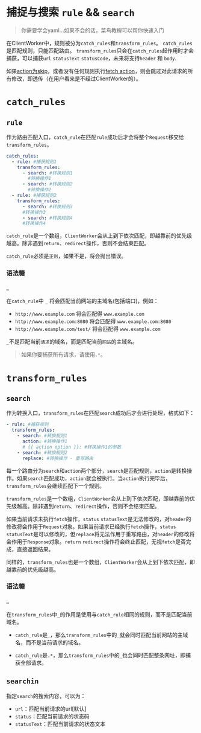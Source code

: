 # 捕捉与搜索 `rule` && `search`

> 你需要学会yaml...如果不会的话，菜鸟教程可以帮你快速入门

在ClientWorker中，规则被分为`catch_rules`和`transform_rules`。
`catch_rules`是匹配规则，只能匹配路由。
`transform_rules`只会在`catch_rules`起作用时才会捕获，可以捕获`url` `statusText` `statusCode`，未来将支持`header` 和 `body`.

如果[action为skip](/rule/skip)，或者没有任何规则执行[fetch action](/rule/fetch)，则会跳过对此请求的所有修改，即透传（在用户看来是不经过ClientWorker的）。

# `catch_rules`

## `rule`

作为路由匹配入口，`catch_rule`在匹配`rule`成功后才会将整个`Request`移交给`transform_rules`。

```yaml
catch_rules:
  - rule: #捕获规则1
    transform_rules:
      - search: #转换规则1
        #转换操作1
      - search: #转换规则2
        #转换操作2
  - rule: #捕获规则2
    transform_rules:
      - search: #转换规则3
      #转换操作3
      - search: #转换规则4
      #转换操作4
```

`catch_rule`是一个数组，`ClientWorker`会从上到下依次匹配，即越靠前的优先级越高。除非遇到`return`、`redirect`操作，否则不会结束匹配。

`catch_rule`必须是`正则`，如果不是，将会抛出错误。

### 语法糖

#### `_`

在`catch_rule`中 `_` 将会匹配当前网站的主域名(包括端口)，例如：

- `http://www.example.com` 将会匹配得 `www.example.com`
- `http://www.example.com:8080` 将会匹配得 `www.example.com:8080`
- `http://www.example.com/test/` 将会匹配得 `www.example.com`

`_`不是匹配当前`请求`的域名，而是匹配当前`网站`的主域名。

> 如果你要捕获所有请求，请使用`.*`。

# `transform_rules`

## `search`

作为转换入口，`transform_rules`在匹配`search`成功后才会进行处理，格式如下：

```yaml
- rule: #捕获规则
  transform_rules:
    - search: #转换规则1
      action: #转换操作1
      # {{ action option }}: #转换操作1的参数
    - search: #转换规则2
      replace: #转换操作 - 重写路由
```

每一个路由分为`search`和`action`两个部分，`search`是匹配规则，`action`是转换操作。如果`search`匹配成功，`action`就会被执行。当`action`执行完毕后，`transform_rules`会继续匹配下一个规则。

`transform_rules`是一个数组，`ClientWorker`会从上到下依次匹配，即越靠前的优先级越高。除非遇到`return`、`redirect`操作，否则不会结束匹配。

如果当前请求未执行`fetch`操作，`status` `statusText`是无法修改的，对`header`的修改将会作用于`Request`对象。如果当前请求已经执行`fetch`操作，`status` `statusText`是可以修改的，但`replace`将无法作用于重写路由，对`header`的修改将会作用于`Response`对象。`return` `redirect`操作将会终止匹配，无视`fetch`是否完成，直接返回结果。

同样的，`transform_rules`也是一个数组，`ClientWorker`会从上到下依次匹配，即越靠前的优先级越高。

### 语法糖

#### `_`

在`transform_rules`中`_`的作用是使用与`catch_rule`相同的规则，而不是匹配当前域名。

- `catch_rule`是`_`，那么`transform_rules`中的`_`就会同时匹配当前网站的主域名，而不是当前请求的域名。

- `catch_rule`是`.*`，那么`transform_rules`中的`_`也会同时匹配整条网址，即捕获全部请求。

## `searchin`

指定`search`的搜索内容，可以为：

- `url`：匹配当前请求的url[默认]
- `status`：匹配当前请求的状态码
- `statusText`：匹配当前请求的状态文本
